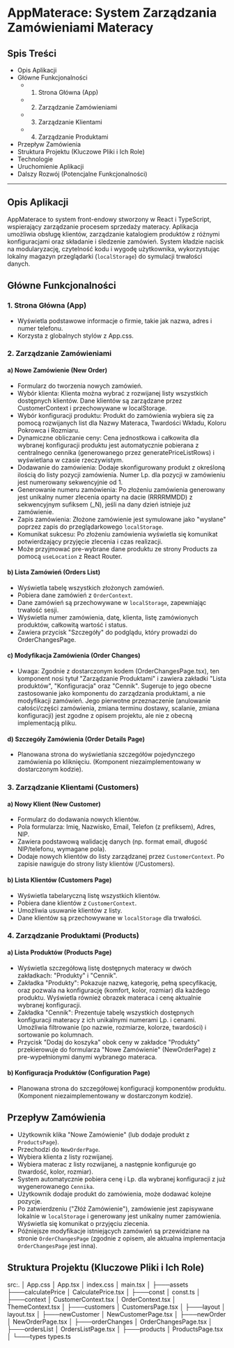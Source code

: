 # AppMaterace: System Zarządzania Zamówieniami Materacy

## Spis Treści
- Opis Aplikacji
- Główne Funkcjonalności
    - 1. Strona Główna (App)
    - 2. Zarządzanie Zamówieniami
    - 3. Zarządzanie Klientami
    - 4. Zarządzanie Produktami
- Przepływ Zamówienia
- Struktura Projektu (Kluczowe Pliki i Ich Role)
- Technologie
- Uruchomienie Aplikacji
- Dalszy Rozwój (Potencjalne Funkcjonalności)

---

## Opis Aplikacji
AppMaterace to system front-endowy stworzony w React i TypeScript, wspierający zarządzanie procesem sprzedaży materacy. Aplikacja umożliwia obsługę klientów, zarządzanie katalogiem produktów z różnymi konfiguracjami oraz składanie i śledzenie zamówień. System kładzie nacisk na modularyzację, czytelność kodu i wygodę użytkownika, wykorzystując lokalny magazyn przeglądarki (`localStorage`) do symulacji trwałości danych.

## Główne Funkcjonalności

### 1. Strona Główna (App)
- Wyświetla podstawowe informacje o firmie, takie jak nazwa, adres i numer telefonu.
- Korzysta z globalnych stylów z App.css.

### 2. Zarządzanie Zamówieniami

#### a) Nowe Zamówienie (New Order)
- Formularz do tworzenia nowych zamówień.
- Wybór klienta: Klienta można wybrać z rozwijanej listy wszystkich dostępnych klientów. Dane klientów są zarządzane przez CustomerContext i przechowywane w localStorage.
- Wybór konfiguracji produktu: Produkt do zamówienia wybiera się za pomocą rozwijanych list dla Nazwy Materaca, Twardości Wkładu, Koloru Pokrowca i Rozmiaru.
- Dynamiczne obliczanie ceny: Cena jednostkowa i całkowita dla wybranej konfiguracji produktu jest automatycznie pobierana z centralnego cennika (generowanego przez generatePriceListRows) i wyświetlana w czasie rzeczywistym.
- Dodawanie do zamówienia: Dodaje skonfigurowany produkt z określoną ilością do listy pozycji zamówienia. Numer Lp. dla pozycji w zamówieniu jest numerowany sekwencyjnie od 1.
- Generowanie numeru zamówienia: Po złożeniu zamówienia generowany jest unikalny numer zlecenia oparty na dacie (RRRRMMDD) z sekwencyjnym sufiksem (_N), jeśli na dany dzień istnieje już zamówienie.
- Zapis zamówienia: Złożone zamówienie jest symulowane jako "wysłane" poprzez zapis do przeglądarkowego `localStorage`.
- Komunikat sukcesu: Po złożeniu zamówienia wyświetla się komunikat potwierdzający przyjęcie zlecenia i czas realizacji.
- Może przyjmować pre-wybrane dane produktu ze strony Products za pomocą `useLocation` z React Router.

#### b) Lista Zamówień (Orders List)
- Wyświetla tabelę wszystkich złożonych zamówień.
- Pobiera dane zamówień z `OrderContext`.
- Dane zamówień są przechowywane w `localStorage`, zapewniając trwałość sesji.
- Wyświetla numer zamówienia, datę, klienta, listę zamówionych produktów, całkowitą wartość i status.
- Zawiera przycisk "Szczegóły" do podglądu, który prowadzi do OrderChangesPage.

#### c) Modyfikacja Zamówienia (Order Changes)
- Uwaga: Zgodnie z dostarczonym kodem (OrderChangesPage.tsx), ten komponent nosi tytuł "Zarządzanie Produktami" i zawiera zakładki "Lista produktów", "Konfiguracja" oraz "Cennik". Sugeruje to jego obecne zastosowanie jako komponentu do zarządzania produktami, a nie modyfikacji zamówień. Jego pierwotne przeznaczenie (anulowanie całości/części zamówienia, zmiana terminu dostawy, scalanie, zmiana konfiguracji) jest zgodne z opisem projektu, ale nie z obecną implementacją pliku.

#### d) Szczegóły Zamówienia (Order Details Page)
- Planowana strona do wyświetlania szczegółów pojedynczego zamówienia po kliknięciu. (Komponent niezaimplementowany w dostarczonym kodzie).

### 3. Zarządzanie Klientami (Customers)

#### a) Nowy Klient (New Customer)
- Formularz do dodawania nowych klientów.
- Pola formularza: Imię, Nazwisko, Email, Telefon (z prefiksem), Adres, NIP.
- Zawiera podstawową walidację danych (np. format email, długość NIP/telefonu, wymagane pola).
- Dodaje nowych klientów do listy zarządzanej przez `CustomerContext`. Po zapisie nawiguje do strony listy klientów (/Customers).

#### b) Lista Klientów (Customers Page)
- Wyświetla tabelaryczną listę wszystkich klientów.
- Pobiera dane klientów z `CustomerContext`.
- Umożliwia usuwanie klientów z listy.
- Dane klientów są przechowywane w `localStorage` dla trwałości.

### 4. Zarządzanie Produktami (Products)

#### a) Lista Produktów (Products Page)
- Wyświetla szczegółową listę dostępnych materacy w dwóch zakładkach: "Produkty" i "Cennik".
- Zakładka "Produkty": Pokazuje nazwę, kategorię, pełną specyfikację, oraz pozwala na konfigurację (komfort, kolor, rozmiar) dla każdego produktu. Wyświetla również obrazek materaca i cenę aktualnie wybranej konfiguracji.
- Zakładka "Cennik": Prezentuje tabelę wszystkich dostępnych konfiguracji materacy z ich unikalnymi numerami Lp. i cenami. Umożliwia filtrowanie (po nazwie, rozmiarze, kolorze, twardości) i sortowanie po kolumnach.
- Przycisk "Dodaj do koszyka" obok ceny w zakładce "Produkty" przekierowuje do formularza "Nowe Zamówienie" (NewOrderPage) z pre-wypełnionymi danymi wybranego materaca.

#### b) Konfiguracja Produktów (Configuration Page)
- Planowana strona do szczegółowej konfiguracji komponentów produktu. (Komponent niezaimplementowany w dostarczonym kodzie).

## Przepływ Zamówienia
- Użytkownik klika "Nowe Zamówienie" (lub dodaje produkt z `ProductsPage`).
- Przechodzi do `NewOrderPage`.
- Wybiera klienta z listy rozwijanej.
- Wybiera materac z listy rozwijanej, a następnie konfiguruje go (twardość, kolor, rozmiar).
- System automatycznie pobiera cenę i Lp. dla wybranej konfiguracji z już wygenerowanego `Cennika`.
- Użytkownik dodaje produkt do zamówienia, może dodawać kolejne pozycje.
- Po zatwierdzeniu ("Złóż Zamówienie"), zamówienie jest zapisywane lokalnie w `localStorage` i generowany jest unikalny numer zamówienia. Wyświetla się komunikat o przyjęciu zlecenia.
- Późniejsze modyfikacje istniejących zamówień są przewidziane na stronie `OrderChangesPage` (zgodnie z opisem, ale aktualna implementacja `OrderChangesPage` jest inna).

## Struktura Projektu (Kluczowe Pliki i Ich Role)

src:.
│   App.css
│   App.tsx
│   index.css
│   main.tsx
│
├───assets
├───calculatePrice
│       CalculatePrice.tsx
│
├───const
│       const.ts
│
├───context
│       CustomerContext.tsx
│       OrderContext.tsx
│       ThemeContext.tsx
│
├───customers
│       CustomersPage.tsx
│
├───layout
│       layout.tsx
│
├───newCustomer
│       NewCustomerPage.tsx
│
├───newOrder
│       NewOrderPage.tsx
│
├───orderChanges
│       OrderChangesPage.tsx
│
├───ordersList
│       OrdersListPage.tsx
│
├───products
│       ProductsPage.tsx
│
└───types
        types.ts

